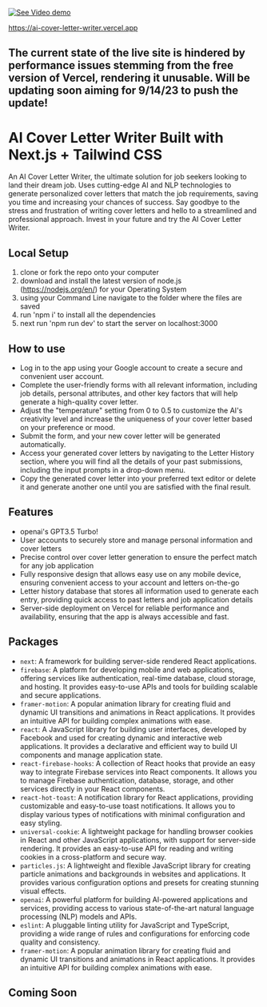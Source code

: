 [![See Video demo](https://img.youtube.com/vi/UNoWLYZ3z4Y/default.jpg)](https://youtu.be/UNoWLYZ3z4Y)

https://ai-cover-letter-writer.vercel.app

## The current state of the live site is hindered by performance issues stemming from the free version of Vercel, rendering it unusable. Will be updating soon aiming for 9/14/23 to push the update!
# AI Cover Letter Writer Built with Next.js + Tailwind CSS
An AI Cover Letter Writer, the ultimate solution for job seekers looking to land their dream job. Uses cutting-edge AI and NLP technologies to generate personalized cover letters that match the job requirements, saving you time and increasing your chances of success. Say goodbye to the stress and frustration of writing cover letters and hello to a streamlined and professional approach. Invest in your future and try the AI Cover Letter Writer.


## Local Setup
1. clone or fork the repo onto your computer
2. download and install the latest version of node.js (https://nodejs.org/en/) for your Operating System
3. using your Command Line navigate to the folder where the files are saved
4. run 'npm i' to install all the dependencies
5. next run 'npm run dev' to start the server on localhost:3000

## How to use 
 - Log in to the app using your Google account to create a secure and convenient user account.
 - Complete the user-friendly forms with all relevant information, including job details, personal attributes, and other key factors that will help generate a high-quality cover letter.
 - Adjust the "temperature" setting from 0 to 0.5 to customize the AI's creativity level and increase the uniqueness of your cover letter based on your preference or mood.
 - Submit the form, and your new cover letter will be generated automatically.
 - Access your generated cover letters by navigating to the Letter History section, where you will find all the details of your past submissions, including the input prompts in a drop-down menu.
 - Copy the generated cover letter into your preferred text editor or delete it and generate another one until you are satisfied with the final result.


## Features
 - openai's GPT3.5 Turbo! 
 - User accounts to securely store and manage personal information and cover letters
 - Precise control over cover letter generation to ensure the perfect match for any job application
 - Fully responsive design that allows easy use on any mobile device, ensuring convenient access to your  account and letters on-the-go
 - Letter history database that stores all information used to generate each entry, providing quick access to past letters and job application details
 - Server-side deployment on Vercel for reliable performance and availability, ensuring that the app is always accessible and fast.

## Packages
- `next`: A framework for building server-side rendered React applications.
- `firebase`: A platform for developing mobile and web applications, offering services like authentication, real-time database, cloud storage, and hosting. It provides easy-to-use APIs and tools for building scalable and secure applications.
- `framer-motion`: A popular animation library for creating fluid and dynamic UI transitions and animations in React applications. It provides an intuitive API for building complex animations with ease.
- `react`: A JavaScript library for building user interfaces, developed by Facebook and used for creating dynamic and interactive web applications. It provides a declarative and efficient way to build UI components and manage application state.
- `react-firebase-hooks`: A collection of React hooks that provide an easy way to integrate Firebase services into React components. It allows you to manage Firebase authentication, database, storage, and other services directly in your React components.
- `react-hot-toast`: A notification library for React applications, providing customizable and easy-to-use toast notifications. It allows you to display various types of notifications with minimal configuration and easy styling.
- `universal-cookie`: A lightweight package for handling browser cookies in React and other JavaScript applications, with support for server-side rendering. It provides an easy-to-use API for reading and writing cookies in a cross-platform and secure way.
- `particles.js`: A lightweight and flexible JavaScript library for creating particle animations and backgrounds in websites and applications. It provides various configuration options and presets for creating stunning visual effects.
- `openai`: A powerful platform for building AI-powered applications and services, providing access to various state-of-the-art natural language processing (NLP) models and APIs.
- `eslint`: A pluggable linting utility for JavaScript and TypeScript, providing a wide range of rules and configurations for enforcing code quality and consistency.
- `framer-motion`: A popular animation library for creating fluid and dynamic UI transitions and animations in React applications. It provides an intuitive API for building complex animations with ease.



## Coming Soon
